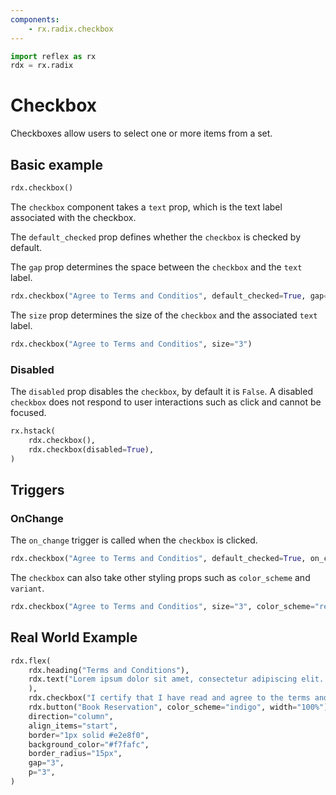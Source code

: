 ```yaml
---
components:
    - rx.radix.checkbox
---
```


```python exec
import reflex as rx
rdx = rx.radix
```


# Checkbox

Checkboxes allow users to select one or more items from a set.

## Basic example

```python demo
rdx.checkbox()
```

The `checkbox` component takes a `text` prop, which is the text label associated with the checkbox.

The `default_checked` prop defines whether the `checkbox` is checked by default. 

The `gap` prop determines the space between the `checkbox` and the `text` label.

```python demo
rdx.checkbox("Agree to Terms and Conditios", default_checked=True, gap="2")

```

The `size` prop determines the size of the `checkbox` and the associated `text` label.

```python demo
rdx.checkbox("Agree to Terms and Conditios", size="3")
```


### Disabled

The `disabled` prop disables the `checkbox`, by default it is `False`. A disabled `checkbox` does not respond to user interactions such as click and cannot be focused.

```python demo
rx.hstack(
    rdx.checkbox(),
    rdx.checkbox(disabled=True),
)
```

## Triggers

### OnChange

The `on_change` trigger is called when the `checkbox` is clicked.

```python demo
rdx.checkbox("Agree to Terms and Conditios", default_checked=True, on_change=rx.window_alert("Checked!"))
```


The `checkbox` can also take other styling props such as `color_scheme` and `variant`. 

```python demo
rdx.checkbox("Agree to Terms and Conditios", size="3", color_scheme="red", variant="soft")
```


## Real World Example


```python demo
rdx.flex(
    rdx.heading("Terms and Conditions"),
    rdx.text("Lorem ipsum dolor sit amet, consectetur adipiscing elit. Sed neque elit, tristique placerat feugiat ac, facilisis vitae arcu. Proin eget egestas augue. Praesent ut  sem nec arcu 'pellentesque aliquet. Duis dapibus diam vel metus tempus vulputate.",
    ),
    rdx.checkbox("I certify that I have read and agree to the terms and conditions for this reservation.", gap="2", size="2", default_checked=True, color_scheme="indigo"),
    rdx.button("Book Reservation", color_scheme="indigo", width="100%"),
    direction="column",
    align_items="start",
    border="1px solid #e2e8f0",
    background_color="#f7fafc",
    border_radius="15px",
    gap="3",
    p="3",
)
```
